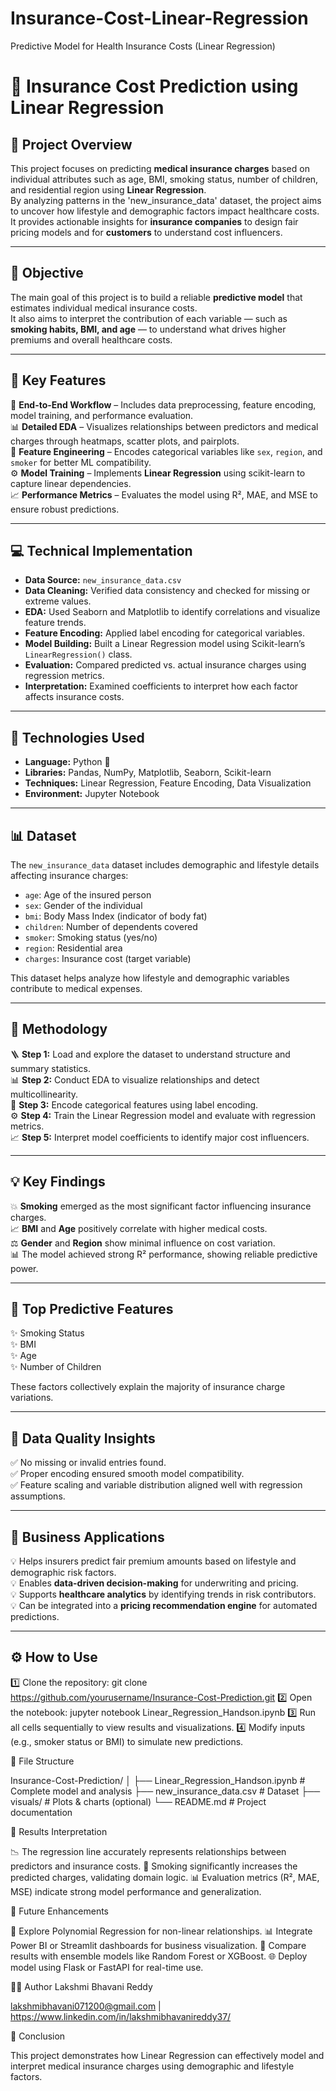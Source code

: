 # Insurance-Cost-Linear-Regression
Predictive Model for Health Insurance Costs (Linear Regression)
# 🏥 Insurance Cost Prediction using Linear Regression  

## 🌟 Project Overview  
This project focuses on predicting **medical insurance charges** based on individual attributes such as age, BMI, smoking status, number of children, and residential region using **Linear Regression**.  
By analyzing patterns in the 'new_insurance_data' dataset, the project aims to uncover how lifestyle and demographic factors impact healthcare costs.  
It provides actionable insights for **insurance companies** to design fair pricing models and for **customers** to understand cost influencers.  

---

## 🎯 Objective  
The main goal of this project is to build a reliable **predictive model** that estimates individual medical insurance costs.  
It also aims to interpret the contribution of each variable — such as **smoking habits, BMI, and age** — to understand what drives higher premiums and overall healthcare costs.  

---

## 🔑 Key Features  
💾 **End-to-End Workflow** – Includes data preprocessing, feature encoding, model training, and performance evaluation.  
📊 **Detailed EDA** – Visualizes relationships between predictors and medical charges through heatmaps, scatter plots, and pairplots.  
🧩 **Feature Engineering** – Encodes categorical variables like `sex`, `region`, and `smoker` for better ML compatibility.  
⚙️ **Model Training** – Implements **Linear Regression** using scikit-learn to capture linear dependencies.  
📈 **Performance Metrics** – Evaluates the model using R², MAE, and MSE to ensure robust predictions.  

---

## 💻 Technical Implementation  
- **Data Source:** `new_insurance_data.csv`  
- **Data Cleaning:** Verified data consistency and checked for missing or extreme values.  
- **EDA:** Used Seaborn and Matplotlib to identify correlations and visualize feature trends.  
- **Feature Encoding:** Applied label encoding for categorical variables.  
- **Model Building:** Built a Linear Regression model using Scikit-learn’s `LinearRegression()` class.  
- **Evaluation:** Compared predicted vs. actual insurance charges using regression metrics.  
- **Interpretation:** Examined coefficients to interpret how each factor affects insurance costs.  

---

## 🧠 Technologies Used  
- **Language:** Python 🐍  
- **Libraries:** Pandas, NumPy, Matplotlib, Seaborn, Scikit-learn  
- **Techniques:** Linear Regression, Feature Encoding, Data Visualization  
- **Environment:** Jupyter Notebook  

---

## 📊 Dataset  
The `new_insurance_data` dataset includes demographic and lifestyle details affecting insurance charges:  

- `age`: Age of the insured person  
- `sex`: Gender of the individual  
- `bmi`: Body Mass Index (indicator of body fat)  
- `children`: Number of dependents covered  
- `smoker`: Smoking status (yes/no)  
- `region`: Residential area  
- `charges`: Insurance cost (target variable)  

This dataset helps analyze how lifestyle and demographic variables contribute to medical expenses.  

---

## 🔬 Methodology  
🪜 **Step 1:** Load and explore the dataset to understand structure and summary statistics.  
📊 **Step 2:** Conduct EDA to visualize relationships and detect multicollinearity.  
🧩 **Step 3:** Encode categorical features using label encoding.  
⚙️ **Step 4:** Train the Linear Regression model and evaluate with regression metrics.  
📈 **Step 5:** Interpret model coefficients to identify major cost influencers.  

---

## 💡 Key Findings  
💥 **Smoking** emerged as the most significant factor influencing insurance charges.  
📈 **BMI** and **Age** positively correlate with higher medical costs.  
⚖️ **Gender** and **Region** show minimal influence on cost variation.  
📊 The model achieved strong R² performance, showing reliable predictive power.  

---

## 🧾 Top Predictive Features  
✨ Smoking Status  
✨ BMI  
✨ Age  
✨ Number of Children  

These factors collectively explain the majority of insurance charge variations.  

---

## 🧹 Data Quality Insights  
✅ No missing or invalid entries found.  
✅ Proper encoding ensured smooth model compatibility.  
✅ Feature scaling and variable distribution aligned well with regression assumptions.  

---

## 💼 Business Applications  
💡 Helps insurers predict fair premium amounts based on lifestyle and demographic risk factors.  
💡 Enables **data-driven decision-making** for underwriting and pricing.  
💡 Supports **healthcare analytics** by identifying trends in risk contributors.  
💡 Can be integrated into a **pricing recommendation engine** for automated predictions.  

---
## ⚙️ How to Use  
1️⃣ Clone the repository:
      git clone https://github.com/yourusername/Insurance-Cost-Prediction.git
2️⃣ Open the notebook:
      jupyter notebook Linear_Regression_Handson.ipynb
3️⃣ Run all cells sequentially to view results and visualizations.
4️⃣ Modify inputs (e.g., smoker status or BMI) to simulate new predictions.

📂 File Structure

Insurance-Cost-Prediction/
│
├── Linear_Regression_Handson.ipynb     # Complete model and analysis
├── new_insurance_data.csv              # Dataset
├── visuals/                            # Plots & charts (optional)
└── README.md                           # Project documentation

📖 Results Interpretation

📉 The regression line accurately represents relationships between predictors and insurance costs.
💨 Smoking significantly increases the predicted charges, validating domain logic.
📊 Evaluation metrics (R², MAE, MSE) indicate strong model performance and generalization.

🔮 Future Enhancements

🚀 Explore Polynomial Regression for non-linear relationships.
📊 Integrate Power BI or Streamlit dashboards for business visualization.
🤖 Compare results with ensemble models like Random Forest or XGBoost.
🌐 Deploy model using Flask or FastAPI for real-time use.

👨‍💻 Author
Lakshmi Bhavani Reddy 

lakshmibhavani071200@gmail.com | https://www.linkedin.com/in/lakshmibhavanireddy37/


🧩 Conclusion

This project demonstrates how Linear Regression can effectively model and interpret medical insurance charges using demographic and lifestyle factors.

